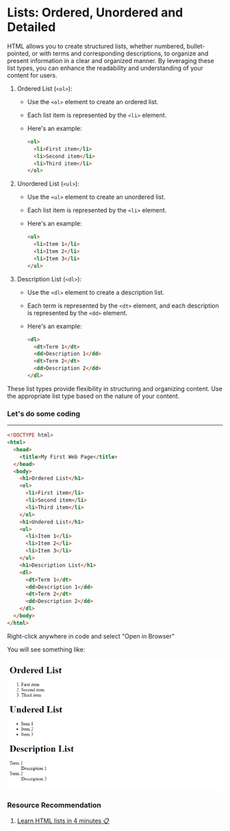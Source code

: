 # Lists: Ordered, Unordered and Detailed

HTML allows you to create structured lists, whether numbered, bullet-pointed, or with terms and corresponding descriptions, to organize and present information in a clear and organized manner. By leveraging these list types, you can enhance the readability and understanding of your content for users.

1. Ordered List (`<ol>`):

   - Use the `<ol>` element to create an ordered list.
   - Each list item is represented by the `<li>` element.
   - Here's an example:

     ```html
     <ol>
       <li>First item</li>
       <li>Second item</li>
       <li>Third item</li>
     </ol>
     ```

2. Unordered List (`<ul>`):

   - Use the `<ul>` element to create an unordered list.
   - Each list item is represented by the `<li>` element.
   - Here's an example:

     ```html
     <ul>
       <li>Item 1</li>
       <li>Item 2</li>
       <li>Item 3</li>
     </ul>
     ```

3. Description List (`<dl>`):

   - Use the `<dl>` element to create a description list.
   - Each term is represented by the `<dt>` element, and each description is represented by the `<dd>` element.
   - Here's an example:

     ```html
     <dl>
       <dt>Term 1</dt>
       <dd>Description 1</dd>
       <dt>Term 2</dt>
       <dd>Description 2</dd>
     </dl>
     ```

These list types provide flexibility in structuring and organizing content. Use the appropriate list type based on the nature of your content.

### **Let's do some coding**

---

```html
<!DOCTYPE html>
<html>
  <head>
    <title>My First Web Page</title>
  </head>
  <body>
    <h1>Ordered List</h1>
    <ol>
      <li>First item</li>
      <li>Second item</li>
      <li>Third item</li>
    </ol>
    <h1>Undered List</h1>
    <ul>
      <li>Item 1</li>
      <li>Item 2</li>
      <li>Item 3</li>
    </ul>
    <h1>Description List</h1>
    <dl>
      <dt>Term 1</dt>
      <dd>Description 1</dd>
      <dt>Term 2</dt>
      <dd>Description 2</dd>
    </dl>
  </body>
</html>
```

Right-click anywhere in code and select "Open in Browser"

You will see something like:

![Code Preview](../../assets/images/list-ul-ol-dl-code-preview.jpg)

### Resource Recommendation

1. <a href="https://youtu.be/-kXZvKxs9oA" target="_blank">Learn HTML lists in 4 minutes 📋
   </a>
